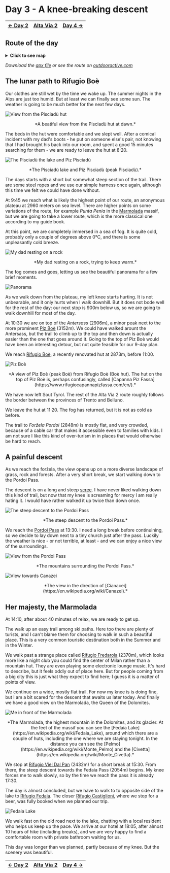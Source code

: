 # Day 3 - A knee-breaking descent

|[← Day 2](../day2)|[Alta Via 2](../)|[Day 4 →](../day4)|
|:-|:-:|-:|

## Route of the day

<details>
<summary><strong>Click to see map</strong></summary>
<img src="../img/22-0000-map.png">
</details>

*Download the [gpx file](../gpx/av2-day3.gpx) or see the route on
[outdooractive.com](https://www.outdooractive.com/en/route/hiking-trail/alta-badia/-2025-alta-via-2-day-3/325541657/?share=%7E3zdmpbrn%244ossqbcq)*

## The lunar path to Rifugio Boè

Our clothes are still wet by the time we wake up. The summer nights
in the Alps are just too humid. But at least we can finally see some
sun. The weather is going to be much better for the next few days.

![View from the Pisciadù hut](../img/22-0702-pisciadu.jpg)
<p align=center>*A beatiful view from the Pisciadù hut at dawn.*</p>

The beds in the hut were comfortable and we slept well. After a comical
incident with my dad's boots - he put on someone else's pair, not knowing
that I had brought his back into our room, and spent a good 15 minutes
searching for them - we are ready to leave the hut at 8:20.

![The Pisciadù the lake and Piz Pisciadù](../img/22-0756-pisciadu-lake.jpg)
<p align="center">*The Pisciadù lake and Piz Pisciadù (peak Pisciadù).*</p>

The days starts with a short but somewhat steep section of the trail.
There are some steel ropes and we use our simple harness once again,
although this time we felt we could have done without.

At 9:45 we reach what is likely the highest point of our route,
an anonymous plateau at 2960 meters on sea level. There are higher
points on some variations of the route, for example *Punta Penia* in the
[Marmolada](https://en.wikipedia.org/wiki/Marmolada) massif, but we are
going to take a lower route, which is the more classical one according
to my guide book.

At this point, we are completely immersed in a sea of fog. It is quite
cold, probably only a couple of degrees above 0°C, and there is some
unpleasantly cold breeze.

![My dad resting on a rock](../img/22-0946-fog.jpg)
<p align="center">*My dad resting on a rock, trying to keep warm.*</p>

The fog comes and goes, letting us see the beautiful panorama for
a few brief moments.

![Panorama](../img/22-1006-panorama.jpg)

As we walk down from the plateau, my left knee starts hurting. It is
not unbearable, and it only hurts when I walk downhill. But it does
not bode well for the rest of the day: our next stop is 900m below us,
so we are going to walk downhill for most of the day.

At 10:30 we are on top of the *Antersass* (2906m), a minor peak next to
the more prominent [Piz Boè](https://en.wikipedia.org/wiki/Piz_Bo%C3%A8)
(3152m). We could have walked arount the Antersass, but the trail to
climb up to the top and then down is actually easier than the one that
goes around it. Going to the top of Piz Boè would have been an
interesting detour, but not quite feasible for our 9-day plan.

We reach [Rifugio Boè](https://www.rifugioboe.it), a recently renovated
hut at 2873m, before 11:00.

![Piz Boè](../img/22-1145-piz-boe.jpg)
<p align="center">
*A view of Piz Boè (peak Boè) from Rifugio Boè (Boè hut). The hut
on the top of Piz Boè is, perhaps confusingly, called
[Capanna Piz Fassa](https://www.rifugiocapannapizfassa.com/en/).*
</p>

We have now left Sout Tyrol. The rest of the Alta Via 2 route
roughly follows the border between the provinces of Trento and
Belluno.

We leave the hut at 11:20. The fog has returned, but it is not as
cold as before.

The trail to *Foržela Pordoi* (2848m) is mostly flat, and very crowded,
because of a cable car that makes it accessible even to families with
kids. I am not sure I like this kind of over-turism in in places that
would otherwise be hard to reach.

## A painful descent

As we reach the foržela, the view opens up on a more diverse landscape
of grass, rock and forests. After a very short break, we start walking
down to the Pordoi Pass.

The descent is on a long and steep [scree](https://en.wikipedia.org/wiki/Scree).
I have never liked walking down this kind of trail, but now that my knee
is screaming for mercy I am really hating it. I would have rather walked it
up twice than down once.

![The steep descent to the Pordoi Pass](../img/22-1236-pordoi-descent.jpg)
<p align="center">*The steep descent to the Pordoi Pass.*</p>

We reach the [Pordoi Pass](https://en.wikipedia.org/wiki/Pordoi_Pass)
at 13:30. I need a long break before continuining, so we decide to
lay down next to a tiny church just after the pass.
Luckily the weather is nice - or not terrible, at least -
and we can enjoy a nice view of the surroundings.

![View from the Pordoi Pass](../img/22-1358-pordoi-pass.jpg)
<p align="center">*The mountains surrounding the Pordoi Pass.*</p>

![View towards Canazei](../img/22-1431-canazei.jpg)
<p align="center">
*The view in the direction of [Cianacei](https://en.wikipedia.org/wiki/Canazei).*
</p>

## Her majesty, the Marmolada

At 14:10, after about 40 minutes of relax, we are ready to get up.

The walk up an easy trail among ski paths.  Here too there are plenty of
turists, and I can't blame them for choosing to walk in such a beautiful
place. This is a very common touristic destination both in the Summer
and in the Winter.

We walk past a strange place called
[Rifugio Fredarola](https://www.fredarola.it/) (2370m), which looks
more like a night club you could find the center of Milan rather than
a mountain hut. They are even playing some electronic lounge music.
It's hard to describe, but it feels oddly out of place here. But for
people coming from a big city this is just what they expect to find here;
I guess it is a matter of points of view.

We continue on a wide, mostly flat trail. For now my knee is is doing
fine, but I am a bit scared for the descent that awaits us later today.
And finally we have a good view on the Marmolada, the Queen of the
Dolomites.

![Me in front of the Marmolada](../img/22-1510-marmolada.jpg)
<p align="center">
*The Marmolada, the highest mountain in the Dolomites, and its glacier.
At the feet of the massif you can see the
[Fedaia Lake](https://en.wikipedia.org/wiki/Fedaia_Lake), around which
there are a couple of huts, including the one where we are staying tonight.
In the distance you can see the
[Pelmo](https://en.wikipedia.org/wiki/Monte_Pelmo) and the
[Civetta](https://en.wikipedia.org/wiki/Monte_Civetta).*
</p>

We stop at [Rifugio Viel Dal Pan](https://www.rifugiovieldalpan.com/)
(2432m) for a short break at 15:30. From there, the steep descent towards
the Fedaia Pass (2054m) begins. My knee forces me to walk slowly, so by
the time we reach the pass it is already 17:30.

The day is almost concluded, but we have to walk to to opposite side
of the lake to [Rifugio Fedaia](https://www.rifugiofedaia.com/). The
closer [Rifugio Castiglioni](https://www.rifugiomarmolada.it/), where
we stop for a beer, was fully booked when we planned our trip.

![Fedaia Lake](../img/22-1730-fedaia.jpg)

We walk fast on the old road next to the lake, chatting with a local
resident who helps us keep up the pace.  We arrive at our hotel at 18:05,
after almost 10 hours of hike (including breaks), and we are very happy
to find a comfortable room with private bathroom waiting for us.

This day was longer than we planned, partly because of my knee.
But the scenery was beautiful.

|[← Day 2](../day2)|[Alta Via 2](../)|[Day 4 →](../day4)|
|:-|:-:|-:|
